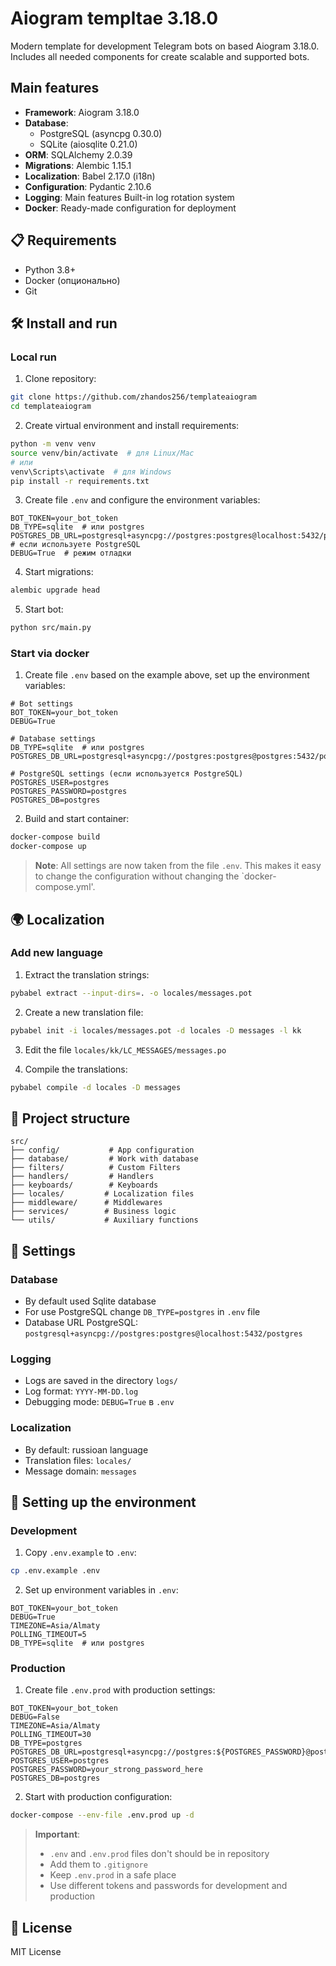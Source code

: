 # Aiogram templtae 3.18.0

Modern template for development Telegram bots on based Aiogram 3.18.0. Includes all needed components for create scalable and supported bots.

## Main features

- **Framework**: Aiogram 3.18.0
- **Database**:
  - PostgreSQL (asyncpg 0.30.0)
  - SQLite (aiosqlite 0.21.0)
- **ORM**: SQLAlchemy 2.0.39
- **Migrations**: Alembic 1.15.1
- **Localization**: Babel 2.17.0 (i18n)
- **Configuration**: Pydantic 2.10.6
- **Logging**: Main features Built-in log rotation system
- **Docker**: Ready-made configuration for deployment

## 📋 Requirements

- Python 3.8+
- Docker (опционально)
- Git

## 🛠 Install and run

### Local run

1. Clone repository:

```bash
git clone https://github.com/zhandos256/templateaiogram
cd templateaiogram
```

2. Create virtual environment and install requirements:

```bash
python -m venv venv
source venv/bin/activate  # для Linux/Mac
# или
venv\Scripts\activate  # для Windows
pip install -r requirements.txt
```

3. Create file `.env` and configure the environment variables:

```env
BOT_TOKEN=your_bot_token
DB_TYPE=sqlite  # или postgres
POSTGRES_DB_URL=postgresql+asyncpg://postgres:postgres@localhost:5432/postgres  # если используете PostgreSQL
DEBUG=True  # режим отладки
```

4. Start migrations:

```bash
alembic upgrade head
```

5. Start bot:

```bash
python src/main.py
```

### Start via docker

1. Create file `.env` based on the example above, set up the environment variables:

```env
# Bot settings
BOT_TOKEN=your_bot_token
DEBUG=True

# Database settings
DB_TYPE=sqlite  # или postgres
POSTGRES_DB_URL=postgresql+asyncpg://postgres:postgres@postgres:5432/postgres

# PostgreSQL settings (если используется PostgreSQL)
POSTGRES_USER=postgres
POSTGRES_PASSWORD=postgres
POSTGRES_DB=postgres
```

2. Build and start container:

```bash
docker-compose build
docker-compose up
```

> **Note**: All settings are now taken from the file `.env`. This makes it easy to change the configuration without changing the `docker-compose.yml'.

## 🌍 Localization

### Add new language

1. Extract the translation strings:

```bash
pybabel extract --input-dirs=. -o locales/messages.pot
```

2. Create a new translation file:

```bash
pybabel init -i locales/messages.pot -d locales -D messages -l kk
```

3. Edit the file `locales/kk/LC_MESSAGES/messages.po`

4. Compile the translations:

```bash
pybabel compile -d locales -D messages
```

## 📁 Project structure

```text
src/
├── config/           # App configuration
├── database/         # Work with database
├── filters/          # Custom Filters
├── handlers/         # Handlers
├── keyboards/        # Keyboards
├── locales/         # Localization files
├── middleware/      # Middlewares
├── services/        # Business logic
└── utils/           # Auxiliary functions
```

## 🔧 Settings

### Database

- By default used Sqlite database
- For use PostgreSQL change `DB_TYPE=postgres` in `.env` file
- Database URL PostgreSQL: `postgresql+asyncpg://postgres:postgres@localhost:5432/postgres`

### Logging

- Logs are saved in the directory `logs/`
- Log format: `YYYY-MM-DD.log`
- Debugging mode: `DEBUG=True` в `.env`

### Localization

- By default: russioan language
- Translation files: `locales/`
- Message domain: `messages`

## 🔧 Setting up the environment

### Development

1. Copy `.env.example` to `.env`:

```bash
cp .env.example .env
```

2. Set up environment variables in `.env`:

```env
BOT_TOKEN=your_bot_token
DEBUG=True
TIMEZONE=Asia/Almaty
POLLING_TIMEOUT=5
DB_TYPE=sqlite  # или postgres
```

### Production

1. Create file `.env.prod` with production settings:

```env
BOT_TOKEN=your_bot_token
DEBUG=False
TIMEZONE=Asia/Almaty
POLLING_TIMEOUT=30
DB_TYPE=postgres
POSTGRES_DB_URL=postgresql+asyncpg://postgres:${POSTGRES_PASSWORD}@postgres:5432/postgres
POSTGRES_USER=postgres
POSTGRES_PASSWORD=your_strong_password_here
POSTGRES_DB=postgres
```

2. Start with production configuration:

```bash
docker-compose --env-file .env.prod up -d
```

> **Important**:
>
> - `.env` and `.env.prod` files don't should be in repository
> - Add them to `.gitignore`
> - Keep `.env.prod` in a safe place
> - Use different tokens and passwords for development and production

## 📝 License

MIT License
